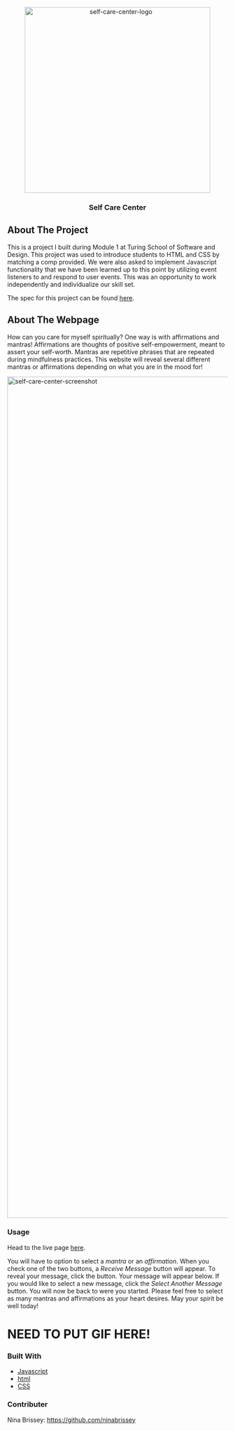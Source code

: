 <p align="center"><img width="424" alt="self-care-center-logo" src="https://user-images.githubusercontent.com/80136642/120115625-5ea37780-c139-11eb-90f4-9d675a96064a.png"></p>

<h3 align="center">Self Care Center</h3>

## About The Project
This is a project I built during Module 1 at Turing School of Software and Design. This project was used to introduce students to HTML and CSS by matching a comp provided. We were also asked to implement Javascript functionality that we have been learned up to this point by utilizing event listeners to and respond to user events. This was an opportunity to work independently and individualize our skill set.

The spec for this project can be found [here](https://frontend.turing.io/projects/module-1/self-care-center.html).

## About The Webpage
How can you care for myself spiritually? One way is with affirmations and mantras! Affirmations are thoughts of positive self-empowerment, meant to assert your self-worth. Mantras are repetitive phrases that are repeated during mindfulness practices. This website will reveal several different mantras or affirmations depending on what you are in the mood for!

<img width="1919" alt="self-care-center-screenshot" src="https://user-images.githubusercontent.com/80136642/120114700-40d41380-c135-11eb-8513-fbf42ff48911.png">

### Usage

Head to the live page [here](https://ninabrissey.github.io/self-care-center/).

You will have to option to select a *mantra* or an *affirmation*. When you check one of the two buttons, a *Receive Message* button will appear. To reveal your message, click the button. Your message will appear below. If you would like to select a new message, click the *Select Another Message* button. You will now be back to were you started. Please feel free to select as many mantras and affirmations as your heart desires. May your spirit be well today!

# NEED TO PUT GIF HERE!

### Built With

* [Javascript](https://www.javascript.com/)
* [html](https://html.com/)
* [CSS](https://developer.mozilla.org/en-US/docs/Web/CSS)

### Contributer
Nina Brissey: https://github.com/ninabrissey
